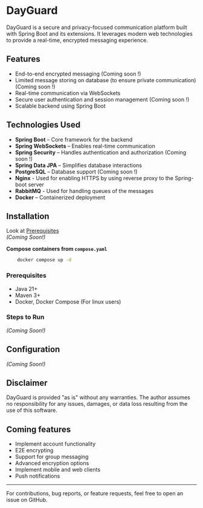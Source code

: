 # DayGuard

DayGuard is a secure and privacy-focused communication platform built with Spring Boot and its extensions. It leverages modern web technologies to provide a real-time, encrypted messaging experience.

## Features
- End-to-end encrypted messaging (Coming soon !)
- Limited message storing on database (to ensure private communication) (Coming soon !)
- Real-time communication via WebSockets
- Secure user authentication and session management (Coming soon !)
- Scalable backend using Spring Boot

## Technologies Used
- **Spring Boot** – Core framework for the backend
- **Spring WebSockets** – Enables real-time communication
- **Spring Security** – Handles authentication and authorization (Coming soon !)
- **Spring Data JPA** – Simplifies database interactions
- **PostgreSQL** – Database support (Coming soon !)
- **Nginx** - Used for enabling HTTPS by using reverse proxy to the Spring-boot server
- **RabbitMQ** - Used for handling queues of the messages
- **Docker** – Containerized deployment

## Installation
Look at [Prerequisites](#prerequisites) <br/>
*(Coming Soon!)*

**Compose containers from `compose.yaml`**

```bash
    docker compose up -d
```

### Prerequisites
- Java 21+
- Maven 3+
- Docker, Docker Compose (For linux users)

### Steps to Run
*(Coming Soon!)*

## Configuration
*(Coming Soon!)*

## Disclaimer
DayGuard is provided "as is" without any warranties. The author assumes no responsibility for any issues, damages, or data loss resulting from the use of this software.

## Coming features
- Implement account functionality
- E2E encrypting
- Support for group messaging
- Advanced encryption options
- Implement mobile and web clients
- Push notifications

---
For contributions, bug reports, or feature requests, feel free to open an issue on GitHub.
